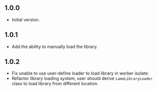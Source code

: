 ## 1.0.0

- Initial version.


## 1.0.1
- Add the ability to manually load the library.


## 1.0.2
- Fix unable to use user-define loader to load library in worker isolate.
- Refactor library loading system, user should derive `LameLibraryLoader` class to load library from different location. 